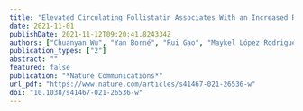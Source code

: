 ```yaml
---
title: "Elevated Circulating Follistatin Associates With an Increased Risk of Type 2 Diabetes"
date: 2021-11-01
publishDate: 2021-11-12T09:20:41.824334Z
authors: ["Chuanyan Wu", "Yan Borné", "Rui Gao", "Maykel López Rodriguez", "William C. Roell", "Jonathan M. Wilson", "Ajit Regmi", "Cheng Luan", "Dina Mansour Aly", "Andreas Peter", "Jürgen Machann", "Harald Staiger", "Andreas Fritsche", "Andreas L. Birkenfeld", "Rongya Tao", "Robert Wagner", "Mickaël Canouil", "Mun-Gwan Hong", "Jochen M. Schwenk", "Emma Ahlqvist", "Minna U. Kaikkonen", "Peter Nilsson", "Angela C. Shore", "Faisel Khan", "Andrea Natali", "Olle Melander", "Marju Orho-Melander", "Jan Nilsson", "Hans-Ulrich Häring", "Erik Renström", "Claes B. Wollheim", "Gunnar Engström", "Jianping Weng", "Ewan R. Pearson", "Paul W. Franks", "Morris F. White", "Kevin L. Duffin", "Allan Arthur Vaag", "Markku Laakso", "Norbert Stefan", "Leif Groop", "Yang De Marinis"]
publication_types: ["2"]
abstract: ""
featured: false
publication: "*Nature Communications*"
url_pdf: "https://www.nature.com/articles/s41467-021-26536-w"
doi: "10.1038/s41467-021-26536-w"
---
```


